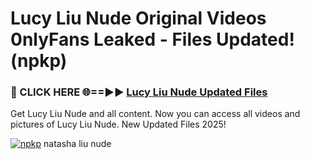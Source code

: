 # Lucy Liu Nude Original Videos 0nlyFans Leaked - Files Updated! (npkp)

<h3>🔴 CLICK HERE 🌐==►► <a href="https://tinyurl.com/4mcuefdz" rel="nofollow">Lucy Liu Nude Updated Files</a></h3>

Get Lucy Liu Nude and all content. Now you can access all videos and pictures of Lucy Liu Nude. New Updated Files 2025!

[![npkp](https://i.imgur.com/StAQSOY.gif)](https://tinyurl.com/4mcuefdz)
natasha liu nude